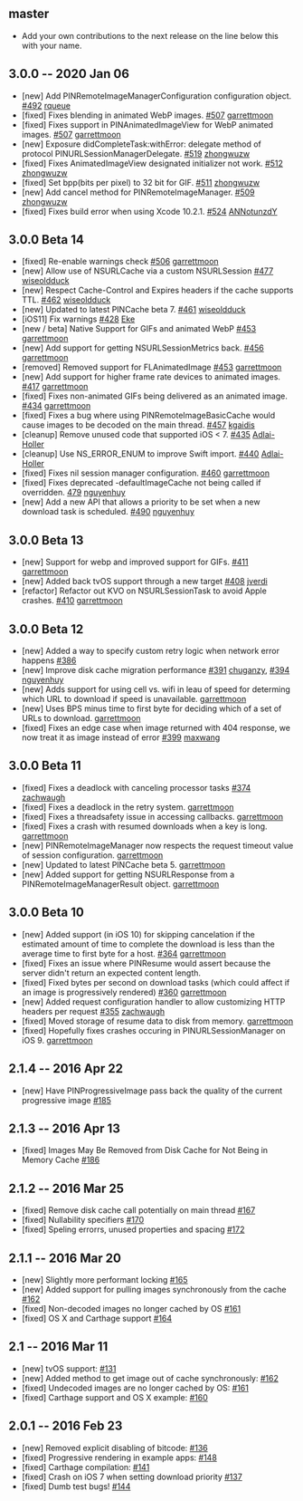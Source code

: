 ## master
* Add your own contributions to the next release on the line below this with your name.

## 3.0.0 -- 2020 Jan 06
- [new] Add PINRemoteImageManagerConfiguration configuration object. [#492](https://github.com/pinterest/PINRemoteImage/pull/492) [rqueue](https://github.com/rqueue)
- [fixed] Fixes blending in animated WebP images. [#507](https://github.com/pinterest/PINRemoteImage/pull/507) [garrettmoon](https://github.com/garrettmoon)
- [fixed] Fixes support in PINAnimatedImageView for WebP animated images. [#507](https://github.com/pinterest/PINRemoteImage/pull/507) [garrettmoon](https://github.com/garrettmoon)
- [new] Exposure didCompleteTask:withError: delegate method of protocol PINURLSessionManagerDelegate. [#519](https://github.com/pinterest/PINRemoteImage/pull/519) [zhongwuzw](https://github.com/zhongwuzw)
- [fixed] Fixes AnimatedImageView designated initializer not work. [#512](https://github.com/pinterest/PINRemoteImage/pull/512) [zhongwuzw](https://github.com/zhongwuzw)
- [fixed] Set bpp(bits per pixel) to 32 bit for GIF. [#511](https://github.com/pinterest/PINRemoteImage/pull/511) [zhongwuzw](https://github.com/zhongwuzw)
- [new] Add cancel method for PINRemoteImageManager. [#509](https://github.com/pinterest/PINRemoteImage/pull/509) [zhongwuzw](https://github.com/zhongwuzw)
- [fixed] Fixes build error when using Xcode 10.2.1. [#524](https://github.com/pinterest/PINRemoteImage/pull/524) [ANNotunzdY](https://github.com/ANNotunzdY)

## 3.0.0 Beta 14
- [fixed] Re-enable warnings check [#506](https://github.com/pinterest/PINRemoteImage/pull/506) [garrettmoon](https://github.com/garrettmoon)
- [new] Allow use of NSURLCache via a custom NSURLSession [#477](https://github.com/pinterest/PINRemoteImage/pull/477) [wiseoldduck](https://github.com/wiseoldduck)
- [new] Respect Cache-Control and Expires headers if the cache supports TTL. [#462](https://github.com/pinterest/PINRemoteImage/pull/462) [wiseoldduck](https://github.com/wiseoldduck)
- [new] Updated to latest PINCache beta 7. [#461](https://github.com/pinterest/PINRemoteImage/pull/461) [wiseoldduck](https://github.com/wiseoldduck)
- [iOS11] Fix warnings [#428](https://github.com/pinterest/PINRemoteImage/pull/428) [Eke](https://github.com/Eke)
- [new / beta] Native Support for GIFs and animated WebP [#453](https://github.com/pinterest/PINRemoteImage/pull/453) [garrettmoon](https://github.com/garrettmoon)
- [new] Add support for getting NSURLSessionMetrics back. [#456](https://github.com/pinterest/PINRemoteImage/pull/456) [garrettmoon](https://github.com/garrettmoon)
- [removed] Removed support for FLAnimatedImage [#453](https://github.com/pinterest/PINRemoteImage/pull/453) [garrettmoon](https://github.com/garrettmoon)
- [new] Add support for higher frame rate devices to animated images. [#417](https://github.com/pinterest/PINRemoteImage/pull/417) [garrettmoon](https://github.com/garrettmoon)
- [fixed] Fixes non-animated GIFs being delivered as an animated image. [#434](https://github.com/pinterest/PINRemoteImage/pull/434) [garrettmoon](https://github.com/garrettmoon)
- [fixed] Fixes a bug where using PINRemoteImageBasicCache would cause images to be decoded on the main thread. [#457](https://github.com/pinterest/PINRemoteImage/pull/457) [kgaidis](https://github.com/kgaidis)
- [cleanup] Remove unused code that supported iOS < 7. [#435](https://github.com/pinterest/PINRemoteImage/pull/435) [Adlai-Holler](https://github.com/Adlai-Holler)
- [cleanup] Use NS_ERROR_ENUM to improve Swift import. [#440](https://github.com/pinterest/PINRemoteImage/pull/440) [Adlai-Holler](https://github.com/Adlai-Holler)
- [fixed] Fixes nil session manager configuration. [#460](https://github.com/pinterest/PINRemoteImage/pull/460) [garrettmoon](https://github.com/garrettmoon)
- [fixed] Fixes deprecated -defaultImageCache not being called if overridden. [479](https://github.com/pinterest/PINRemoteImage/pull/479) [nguyenhuy](https://github.com/nguyenhuy)
- [new] Add a new API that allows a priority to be set when a new download task is scheduled. [#490](https://github.com/pinterest/PINRemoteImage/pull/490) [nguyenhuy](https://github.com/nguyenhuy)

## 3.0.0 Beta 13
- [new] Support for webp and improved support for GIFs. [#411](https://github.com/pinterest/PINRemoteImage/pull/411) [garrettmoon](https://github.com/garrettmoon)
- [new] Added back tvOS support through a new target [#408](https://github.com/pinterest/PINRemoteImage/pull/408) [jverdi](https://github.com/jverdi)
- [refactor] Refactor out KVO on NSURLSessionTask to avoid Apple crashes. [#410](https://github.com/pinterest/PINRemoteImage/pull/410) [garrettmoon](https://github.com/garrettmoon)

## 3.0.0 Beta 12
- [new] Added a way to specify custom retry logic when network error happens [#386](https://github.com/pinterest/PINRemoteImage/pull/386)
- [new] Improve disk cache migration performance [#391](https://github.com/pinterest/PINRemoteImage/pull/391) [chuganzy](https://github.com/chuganzy), [#394](https://github.com/pinterest/PINRemoteImage/pull/394) [nguyenhuy](https://github.com/nguyenhuy)
- [new] Adds support for using cell vs. wifi in leau of speed for determing which URL to download if speed is unavailable. [garrettmoon](https://github.com/garrettmoon)
- [new] Uses BPS minus time to first byte for deciding which of a set of URLs to download. [garrettmoon](https://github.com/garrettmoon)
- [fixed] Fixes an edge case when image returned with 404 response, we now treat it as image instead of error [#399](https://github.com/pinterest/PINRemoteImage/pull/396) [maxwang](https://github.com/wsdwsd0829)

## 3.0.0 Beta 11
- [fixed] Fixes a deadlock with canceling processor tasks [#374](https://github.com/pinterest/PINRemoteImage/pull/374) [zachwaugh](https://github.com/zachwaugh)
- [fixed] Fixes a deadlock in the retry system. [garrettmoon](https://github.com/garrettmoon)
- [fixed] Fixes a threadsafety issue in accessing callbacks. [garrettmoon](https://github.com/garrettmoon)
- [fixed] Fixes a crash with resumed downloads when a key is long. [garrettmoon](https://github.com/garrettmoon)
- [new] PINRemoteImageManager now respects the request timeout value of session configuration. [garrettmoon](https://github.com/garrettmoon)
- [new] Updated to latest PINCache beta 5. [garrettmoon](https://github.com/garrettmoon)
- [new] Added support for getting NSURLResponse from a PINRemoteImageManagerResult object. [garrettmoon](https://github.com/garrettmoon)

## 3.0.0 Beta 10
- [new] Added support (in iOS 10) for skipping cancelation if the estimated amount of time to complete the download is less than the average time to first byte for a host. [#364](https://github.com/pinterest/PINRemoteImage/pull/364) [garrettmoon](https://github.com/garrettmoon)
- [fixed] Fixes an issue where PINResume would assert because the server didn't return an expected content length.
- [fixed] Fixed bytes per second on download tasks (which could affect if an image is progressively rendered) [#360](https://github.com/pinterest/PINRemoteImage/pull/360) [garrettmoon](https://github.com/garrettmoon)
- [new] Added request configuration handler to allow customizing HTTP headers per request [#355](https://github.com/pinterest/PINRemoteImage/pull/355) [zachwaugh](https://github.com/zachwaugh)
- [fixed] Moved storage of resume data to disk from memory. [garrettmoon](https://github.com/garrettmoon)
- [fixed] Hopefully fixes crashes occuring in PINURLSessionManager on iOS 9. [garrettmoon](https://github.com/garrettmoon)

## 2.1.4 -- 2016 Apr 22
- [new] Have PINProgressiveImage pass back the quality of the current progressive image [#185](https://github.com/pinterest/PINRemoteImage/pull/185)

## 2.1.3 -- 2016 Apr 13
- [fixed] Images May Be Removed from Disk Cache for Not Being in Memory Cache [#186](https://github.com/pinterest/PINRemoteImage/commit/f15ca03ece954b4712b2c669c849245617e73e08)

## 2.1.2 -- 2016 Mar 25
- [fixed] Remove disk cache call potentially on main thread [#167](https://github.com/pinterest/PINRemoteImage/pull/167)
- [fixed] Nullability specifiers [#170](https://github.com/pinterest/PINRemoteImage/pull/170)
- [fixed] Speling errorrs, unused properties and spacing [#172](https://github.com/pinterest/PINRemoteImage/pull/172)

## 2.1.1 -- 2016 Mar 20
- [new] Slightly more performant locking [#165](https://github.com/pinterest/PINRemoteImage/pull/165)
- [new] Added support for pulling images synchronously from the cache [#162](https://github.com/pinterest/PINRemoteImage/pull/162)
- [fixed] Non-decoded images no longer cached by OS [#161](https://github.com/pinterest/PINRemoteImage/pull/161)
- [fixed] OS X and Carthage support [#164](https://github.com/pinterest/PINRemoteImage/pull/164)

## 2.1 -- 2016 Mar 11
- [new] tvOS support: [#131](https://github.com/pinterest/PINRemoteImage/pull/131)
- [new] Added method to get image out of cache synchronously: [#162](https://github.com/pinterest/PINRemoteImage/pull/162)
- [fixed] Undecoded images are no longer cached by OS: [#161](https://github.com/pinterest/PINRemoteImage/pull/161)
- [fixed] Carthage support and OS X example: [#160](https://github.com/pinterest/PINRemoteImage/pull/160)

## 2.0.1 -- 2016 Feb 23
- [new] Removed explicit disabling of bitcode: [#136](https://github.com/pinterest/PINRemoteImage/pull/136)
- [fixed] Progressive rendering in example apps: [#148](https://github.com/pinterest/PINRemoteImage/pull/148)
- [fixed] Carthage compilation: [#141](https://github.com/pinterest/PINRemoteImage/pull/141)
- [fixed] Crash on iOS 7 when setting download priority [#137](https://github.com/pinterest/PINRemoteImage/pull/137)
- [fixed] Dumb test bugs! [#144](https://github.com/pinterest/PINRemoteImage/pull/144)
